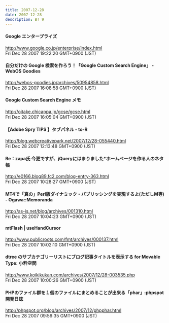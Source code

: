 ```yaml
---
title: 2007-12-28
date: 2007-12-28
description: B! 9
---
```


#### Google エンタープライズ
http://www.google.co.jp/enterprise/index.html<br>
Fri Dec 28 2007 19:22:20 GMT+0900 (JST)<br>


#### 自分だけの Google 検索を作ろう！「Google Custom Search Engine」 - WebOS Goodies
http://webos-goodies.jp/archives/50954858.html<br>
Fri Dec 28 2007 16:08:58 GMT+0900 (JST)<br>


#### Google Custom Search Engine メモ
http://oitake.chicappa.jp/gcse/gcse.html<br>
Fri Dec 28 2007 16:05:04 GMT+0900 (JST)<br>


#### 【Adobe Spry TIPS 】タブパネル - to-R
http://blog.webcreativepark.net/2007/12/28-055440.html<br>
Fri Dec 28 2007 12:13:48 GMT+0900 (JST)<br>


#### Re：zapa氏 今更ですが、jQueryにはまりました*ホームページを作る人のネタ帳
http://e0166.blog89.fc2.com/blog-entry-363.html<br>
Fri Dec 28 2007 10:28:27 GMT+0900 (JST)<br>


#### MT4で「真の」Perl版ダイナミック・パブリッシングを実現するよ(ただしM専) - Ogawa::Memoranda
http://as-is.net/blog/archives/001310.html<br>
Fri Dec 28 2007 10:04:23 GMT+0900 (JST)<br>


#### mtFlash | useHandCursor
http://www.publicroots.com/fmt/archives/000137.html<br>
Fri Dec 28 2007 10:02:10 GMT+0900 (JST)<br>


#### dtree のサブカテゴリーリストにブログ記事タイトルを表示する for Movable Type: 小粋空間
http://www.koikikukan.com/archives/2007/12/28-003535.php<br>
Fri Dec 28 2007 10:00:26 GMT+0900 (JST)<br>


#### PHPのファイル群を１個のファイルにまとめることが出来る「phar」:phpspot開発日誌
http://phpspot.org/blog/archives/2007/12/phpphar.html<br>
Fri Dec 28 2007 09:56:35 GMT+0900 (JST)<br>


